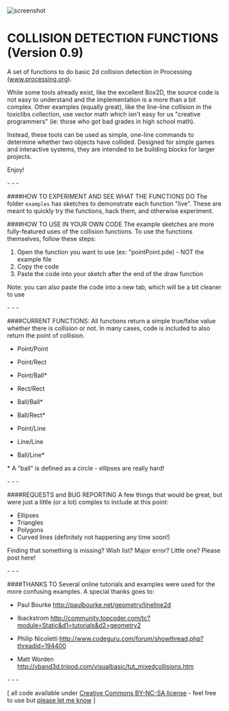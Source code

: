 ![screenshot](https://raw.github.com/jeffThompson/CollisionDetectionFunctionsForProcessing/master/CollisionLogo.png)

COLLISION DETECTION FUNCTIONS (Version 0.9)
=======================

A set of functions to do basic 2d collision detection in Processing (www.processing.org).

While some tools already exist, like the excellent Box2D, the source code is not easy to understand and the implementation is a more than a bit complex.  Other examples (equally great), like the line-line collision in the toxiclibs collection, use vector math which isn't easy for us "creative programmers" (ie: those who got bad grades in high school math).  

Instead, these tools can be used as simple, one-line commands to determine whether two objects have collided.  Designed for simple games and interactive systems, they are intended to be building blocks for larger projects.

Enjoy! 

\- \- \-

####HOW TO EXPERIMENT AND SEE WHAT THE FUNCTIONS DO
The folder `examples` has sketches to demonstrate each function "live".  These are meant to quickly try the functions, hack them, and otherwise experiment.

####HOW TO USE IN YOUR OWN CODE
The example sketches are more fully-featured uses of the collision functions.  To use the functions themselves, follow these steps:

1. Open the function you want to use (ex: "pointPoint.pde) - NOT the example file
2. Copy the code
3. Paste the code into your sketch after the end of the draw function

Note: you can also paste the code into a new tab, which will be a bit cleaner to use

\- \- \-

####CURRENT FUNCTIONS:
All functions return a simple true/false value whether there is collision or not.  In many cases, code is included to also return the point of collision.

+  Point/Point
+  Point/Rect
+  Point/Ball*

+  Rect/Rect
+  Ball/Ball*
+  Ball/Rect*

+  Point/Line
+  Line/Line
+  Ball/Line*

\* A "ball" is defined as a circle - ellipses are really hard!

\- \- \-

####REQUESTS and BUG REPORTING
A few things that would be great, but were just a little (or a lot) complex to include at this point:

+ Ellipses
+ Triangles
+ Polygons
+ Curved lines (definitely not happening any time soon!)

Finding that something is missing?  Wish list?  Major error?  Little one?  Please post here!

\- \- \-

####THANKS TO
Several online tutorials and examples were used for the more confusing examples.  A special thanks goes to:

+ Paul Bourke
http://paulbourke.net/geometry/lineline2d

+ Ibackstrom
  http://community.topcoder.com/tc?module=Static&d1=tutorials&d2=geometry2

+ Philip Nicoletti
  http://www.codeguru.com/forum/showthread.php?threadid=194400

+ Matt Worden
  http://vband3d.tripod.com/visualbasic/tut_mixedcollisions.htm

\- \- \-

\[ all code available under [Creative Commons BY-NC-SA license](http://creativecommons.org/licenses/by-nc-sa/3.0/) - feel free to use but [please let me know](http://www.jeffreythompson.org) \]
